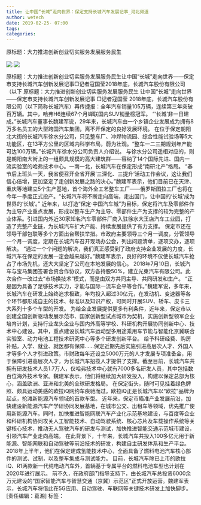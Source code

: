 ```yaml
---
title: 让中国“长城”走向世界：保定支持长城汽车发展记事_河北频道
author: wetech
date: 2019-02-25- 07:00
tags: 
categories: 
---
```

原标题：大力推进创新创业切实服务发展服务民生
<!-- more -->
                
<img align="center" border="0" src="http://p0.ifengimg.com/a/2019_09/47874fcaf644925_size584_w657_h440.png" />
                
<img align="center" border="0" src="http://p2.ifengimg.com/a/2016/0810/204c433878d5cf9size1_w16_h16.png" />
            
原标题：大力推进创新创业切实服务发展服务民生让中国“长城”走向世界——保定市支持长城汽车创新发展记事□记者寇国莹2018年底，长城汽车股份有限公司（以下
原标题：大力推进创新创业切实服务发展服务民生
让中国“长城”走向世界
——保定市支持长城汽车创新发展记事
□记者寇国莹
2018年底，长城汽车股份有限公司（以下简称长城汽车）再传捷报：全年汽车销量105万辆，连续第三年突破百万辆。其中，哈弗H6连续67个月蝉联国内SUV销量榜冠军。
“‘长城’非一日建成。”长城汽车董事长魏建军说，29年来，长城汽车由一个乡镇企业发展成为拥有8万多名员工的大型跨国汽车集团，离不开保定的良好发展环境。
在位于保定朝阳北大街的长城汽车徐水分公司，只见整车厂、冲焊物流园、综合性能试验场等5大功能区，在13平方公里的区域内科学布局，蔚为壮观。“整车一二三期规划年产能可达100万辆。”长城汽车徐水分公司负责人介绍说。
与徐水分公司遥相对应的，则是朝阳南大街上的一组颇具规模的高大建筑群——容纳了14个国际先进、国内一流实验室的哈弗技术中心。一南一北，长城汽车在保定形成“南研北产”格局。
“春节后上班头一天，我省便召开全省开展‘三深化、三提升’活动工作会议，这让我们信心倍增，更加坚定了走创新发展之路的决心。”魏建军表示，他们目前已在天津、重庆等地建立5个生产基地，首个海外全工艺整车工厂——俄罗斯图拉工厂也将在今年一季度正式投产。“长城汽车将不断走向高端，走出国门，让中国的‘长城’成为世界的‘长城’。”
近年来，以打造“保定·中国汽车城”为目标，保定将汽车及零部件作为主导产业重点发展，形成以整车生产为主导、零部件生产为支撑的较为完整的产业体系。引进国内外近30家知名汽车零部件厂商入驻徐水大王店汽车工业园，打造了完整产业链，为长城汽车扩大产能、持续发展提供了有力支撑。
保定市还在领导干部包联等多个方面出台帮扶举措。市政府主要领导三个月一调度，分管领导一个月一调度，定期在长城汽车召开现场办公会，列出问题清单，逐项交办，逐项解决。
“通过一个个问题的解决，我们真正感受到了政府支持企业发展的力度，长城汽车在保定的发展一定会越来越好。”魏建军表示，良好的环境不仅使长城汽车抢占了市场先机，还大大坚定了公司在本地发展的信心。
2018年7月10日，长城汽车与宝马集团签署合资合作协议，双方各持股50%，建立光束汽车有限公司。此次合作一改过去“市场换技术”模式，而是由双方共同主导、共同研发和生产。
“正是因为具备了足够技术实力，才能与国际一流车企平等合作。”魏建军说，多年来，长城汽车在研发上始终追求极致，年均投入超过30亿元，在发动机、变速器等各个环节都形成自主的技术、标准以及知识产权，可同时开展SUV、轿车、皮卡三大系列十多个车型的开发。
为给企业发展提供更多有利条件，近年来，保定市以创建全国创新驱动发展示范市、国家创新型试点城市为契机，实施创新型领军企业培育计划，支持行业龙头企业与国内外高等学校、科研机构开展协同创新中心、技术中心建设。其中，重点建设长城汽车运动型多用途乘用车节能与智能化京冀联合实验室、动力电池工程技术研究中心等多个研发创新平台。
给予科研经费、购房补贴，入学、就业、就医都有保障……保定近期先后实施引进高层次人才、外国人才等多个人才引进政策。市财政每年还设立5000万元的人才发展专项准备金，用于保障引进高层次人才，为长城汽车招揽人才提供了支撑。截至目前，长城汽车共拥有研发技术人员1.7万人，仅哈弗技术中心就有7000多名研发人员，其中包括数百位海外技术专家。魏建军表示，他们将继续加大研发投入，构建以保定总部为核心，涵盖欧洲、亚洲和北美的全球研发格局。
在保定街头，随时可见挂着绿色牌照、颇具运动美感的欧拉iQ网约车疾驰而过。欧拉iQ正是长城汽车以“欧拉”品牌为起点，抢滩新能源汽车领域的首款车型。
近年来，保定市瞄准产业发展前沿，加快建设新能源汽车产学研协同发展基地，在城市公交、出租车等领域，优先推广使用新能源汽车。同时，加快推进智能网联汽车产业化示范基地建设，与百度等企业和科研机构协同攻关人工智能技术、自动驾驶系统、核心芯片及车载操作系统等关键核心技术，推动无人驾驶汽车的研发与测试，加快推进智能交通示范城市建设，引领汽车产业走向高端。
在此背景下，十年来，长城汽车共投入100多亿元用于新能源、智能网联和自动驾驶等前沿技术的研发，构建自主研发体系和生产平台。2018年上半年，他们在保定建成氢能技术中心，全面具备了燃料电池汽车核心部件的测试、试制，以及整车集成与测试能力。
目前，长城汽车除已上市的欧拉iQ、R1两款新一代纯电动汽车外，首辆基于专属平台的燃料电池车型也计划在2020年进行展示。
前不久，在政府部门指导支持下，由长城汽车总投资6000余万元建设的“国家智能汽车与智慧交通（京冀）示范区”正式开放运营。魏建军表示，长城汽车将借此在5G应用、自动驾驶、车联网等关键技术研发上加快脚步。
[责任编辑：葛湘]
标签：
 
 
 
             

